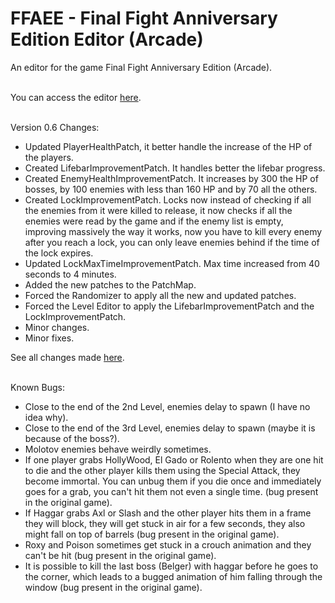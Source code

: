 # FFAEE - Final Fight Anniversary Edition Editor (Arcade)
An editor for the game Final Fight Anniversary Edition (Arcade).
<br/><br/>

You can access the editor [here](https://gamehackfan.github.io/ffaee/).
<br/><br/>

Version 0.6 Changes:
- Updated PlayerHealthPatch, it better handle the increase of the HP of the players.
- Created LifebarImprovementPatch. It handles better the lifebar progress.
- Created EnemyHealthImprovementPatch. It increases by 300 the HP of bosses, by 100 enemies with less than 160 HP and by 70 all the others.
- Created LockImprovementPatch. Locks now instead of checking if all the enemies from it were killed to release, it now checks if all the enemies were read by the game and if the enemy list is empty, improving massively the way it works, now you have to kill every enemy after you reach a lock, you can only leave enemies behind if the time of the lock expires.
- Updated LockMaxTimeImprovementPatch. Max time increased from 40 seconds to 4 minutes.
- Added the new patches to the PatchMap.
- Forced the Randomizer to apply all the new and updated patches.
- Forced the Level Editor to apply the LifebarImprovementPatch and the LockImprovementPatch.
- Minor changes.
- Minor fixes.

See all changes made [here](https://github.com/GameHackFan/ffaee/blob/main/changelog).
<br/><br/>

Known Bugs:
- Close to the end of the 2nd Level, enemies delay to spawn (I have no idea why).
- Close to the end of the 3rd Level, enemies delay to spawn (maybe it is because of the boss?).
- Molotov enemies behave weirdly sometimes.
- If one player grabs HollyWood, El Gado or Rolento when they are one hit to die and the other player kills them using the Special Attack, they become immortal. You can unbug them if you die once and immediately goes for a grab, you can't hit them not even a single time. (bug present in the original game).
- If Haggar grabs Axl or Slash and the other player hits them in a frame they will block, they will
get stuck in air for a few seconds, they also might fall on top of barrels (bug present in the original game).
- Roxy and Poison sometimes get stuck in a crouch animation and they can't be hit (bug present in the original game).
- It is possible to kill the last boss (Belger) with haggar before he goes to the corner, which leads to a bugged animation of him falling through the window (bug present in the original game).
<br/><br/>
